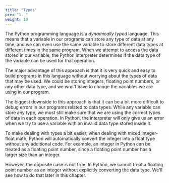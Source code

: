 ```yaml
---
title: "Types"
pre: "1. "
weight: 10
---
```


The Python programming language is a _dynamically typed_ language. This means that a variable in our programs can store any type of data at any time, and we can even use the same variable to store different data types at different times in the same program. When we attempt to access the data stored in our variable, the Python interpreter determines if the data type of the variable can be used for that operation.

The major advantage of this approach is that it is very quick and easy to build programs in this language without worrying about the types of data that may be used. We could be storing integers, floating point numbers, or any other data type, and we won't have to change the variables we are using in our program.

The biggest downside to this approach is that it can be a bit more difficult to debug errors in our programs related to data types. While any variable can store any type, we must still make sure that we are using the correct types of data in each operation. In Python, the interpreter will only give us an error when we try to use a variable with an invalid data type stored inside it. 

To make dealing with types a bit easier, when dealing with mixed integer-float math, Python will automatically convert the integer into a float type without any additional code. For example, an integer in Python can be treated as a floating point number, since a floating point number has a larger size than an integer. 

However, the opposite case is not true. In Python, we cannot treat a floating point number as an integer without explicitly converting the data type. We'll see how to do that later in this chapter. 